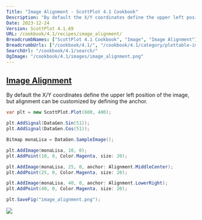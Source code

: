```yaml
---
Title: "Image Alignment - ScottPlot 4.1 Cookbook"
Description: "By default the X/Y coordinates define the upper left position of the image, but alignment can be customized by defining the anchor."
Date: 2023-12-24
Version: ScottPlot 4.1.69
URL: /cookbook/4.1/recipes/image_alignment/
BreadcrumbNames: ["ScottPlot 4.1 Cookbook", "Image", "Image Alignment"]
BreadcrumbUrls: ["/cookbook/4.1/", "/cookbook/4.1/category/plottable-image", "/cookbook/4.1/recipes/image_alignment/"]
SearchUrl: "/cookbook/4.1/search/"
OgImage: "/cookbook/4.1/images/image_alignment.png"
---
```


<h2><a id='image-alignment' href='/cookbook/4.1/recipes/image_alignment/'>Image Alignment</a></h2>

By default the X/Y coordinates define the upper left position of the image, but alignment can be customized by defining the anchor.

```cs
var plt = new ScottPlot.Plot(600, 400);

plt.AddSignal(DataGen.Sin(51));
plt.AddSignal(DataGen.Cos(51));

Bitmap monaLisa = DataGen.SampleImage();

plt.AddImage(monaLisa, 10, 0);
plt.AddPoint(10, 0, Color.Magenta, size: 20);

plt.AddImage(monaLisa, 25, 0, anchor: Alignment.MiddleCenter);
plt.AddPoint(25, 0, Color.Magenta, size: 20);

plt.AddImage(monaLisa, 40, 0, anchor: Alignment.LowerRight);
plt.AddPoint(40, 0, Color.Magenta, size: 20);

plt.SaveFig("image_alignment.png");
```

<img src='../../images/image_alignment.png' class='d-block mx-auto my-5' />


